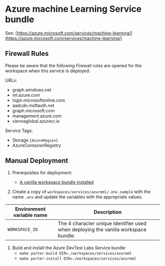 # Azure machine Learning Service bundle

See: [https://azure.microsoft.com/services/machine-learning/](https://azure.microsoft.com/services/machine-learning/)

## Firewall Rules

Please be aware that the following Firewall rules are opened for the workspace when this service is deployed:

URLs:

- graph.windows.net
- ml.azure.com
- login.microsoftonline.com
- aadcdn.msftauth.net
- graph.microsoft.com
- management.azure.com
- viennaglobal.azurecr.io

Service Tags:

- Storage.`{AzureRegion}`
- AzureContainerRegistry

## Manual Deployment

1. Prerequisites for deployment:
    - [A vanilla workspace bundle installed](../../vanilla)

1. Create a copy of `workspaces/services/azureml/.env.sample` with the name `.env` and update the variables with the appropriate values.

| Environment variable name | Description |
| ------------------------- | ----------- |
| `WORKSPACE_ID` | The 4 character unique identifier used when deploying the vanilla workspace bundle. |

1. Build and install the Azure DevTest Labs Service bundle
    - `make porter-build DIR=./workspaces/services/azureml`  
    - `make porter-install DIR=./workspaces/services/azureml`

